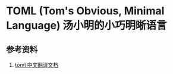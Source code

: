 # TOML (Tom's Obvious, Minimal Language) 汤小明的小巧明晰语言




## 参考资料
1. [toml 中文翻译文档](https://github.com/LongTengDao/TOML/blob/%E9%BE%99%E8%85%BE%E9%81%93-%E8%AF%91/toml-v1.0.0.md)